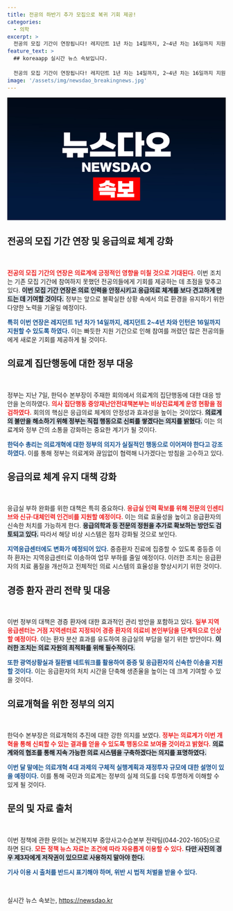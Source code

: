 ```yaml
---
title: 전공의 하반기 추가 모집으로 복귀 기회 제공!
categories:
  - 의학
excerpt: >
  전공의 모집 기간이 연장됩니다! 레지던트 1년 차는 14일까지, 2~4년 차는 16일까지 지원 가능. 응급실 인력 확보를 위한 정부 대책도 발표되며, 의료계의 신뢰 회복을 위한 구체적 실행계획이 이달 말 공개될 예정입니다.
feature_text: >
  ## koreaapp 실시간 뉴스 속보입니다.

  전공의 모집 기간이 연장됩니다! 레지던트 1년 차는 14일까지, 2~4년 차는 16일까지 지원 가능. 응급실 인력 확보를 위한 정부 대책도 발표되며, 의료계의 신뢰 회복을 위한 구체적 실행계획이 이달 말 공개될 예정입니다.
image: '/assets/img/newsdao_breakingnews.jpg'
---
```


<p><img src="/assets/img/newsdao_breakingnews.jpg" alt="koreaapp 속보" /></p>

<h2 data-ke-size="size26">전공의 모집 기간 연장 및 응급의료 체계 강화</h2>

<p data-ke-size="size16">&nbsp;</p>

<p><b><span style="color: #ee2323;">전공의 모집 기간의 연장은 의료계에 긍정적인 영향을 미칠 것으로 기대된다.</span></b> 이번 조치는 기존 모집 기간에 참여하지 못했던 전공의들에게 기회를 제공하는 데 초점을 맞추고 있다. <b><span style="background-color: #21538527;">이번 모집 기간 연장은 의료 인력을 안정시키고 응급의료 체계를 보다 견고하게 만드는 데 기여할 것이다.</span></b> 정부는 앞으로 불확실한 상황 속에서 의료 환경을 유지하기 위한 다양한 노력을 기울일 예정이다. </p>

<p><b><span style="color: #1a5490;">특히 이번 연장은 레지던트 1년 차가 14일까지, 레지던트 2~4년 차와 인턴은 16일까지 지원할 수 있도록 하였다.</span></b> 이는 빠듯한 지원 기간으로 인해 참여를 꺼렸던 많은 전공의들에게 새로운 기회를 제공하게 될 것이다. </p>

<h2 data-ke-size="size26">의료계 집단행동에 대한 정부 대응</h2>

<p data-ke-size="size16">&nbsp;</p>

<p>정부는 지난 7일, 한덕수 본부장이 주재한 회의에서 의료계의 집단행동에 대한 대응 방안을 논의하였다. <b><span style="color: #ee2323;">의사 집단행동 중앙재난안전대책본부는 비상진료체계 운영 현황을 점검하였다.</span></b> 회의의 핵심은 응급의료 체계의 안정성과 효과성을 높이는 것이었다. <b><span style="background-color: #21538527;">의료계의 불만을 해소하기 위해 정부는 직접 행동으로 신뢰를 쌓겠다는 의지를 밝혔다.</span></b> 이는 의료계와 정부 간의 소통을 강화하는 중요한 계기가 될 것이다.</p>

<p><b><span style="color: #1a5490;">한덕수 총리는 의료개혁에 대한 정부의 의지가 실질적인 행동으로 이어져야 한다고 강조하였다.</span></b> 이를 통해 정부는 의료계와 끊임없이 협력해 나가겠다는 방침을 고수하고 있다.</p>

<h2 data-ke-size="size26">응급의료 체계 유지 대책 강화</h2>

<p data-ke-size="size16">&nbsp;</p>

<p>응급실 부하 완화를 위한 대책은 특히 중요하다. <b><span style="color: #ee2323;">응급실 인력 확보를 위해 전문의 인센티브와 신규·대체인력 인건비를 지원할 예정이다.</span></b> 이는 의료 효율성을 높이고 응급환자의 신속한 처치를 가능하게 한다. <b><span style="background-color: #21538527;">응급의학과 등 전문의 정원을 추가로 확보하는 방안도 검토되고 있다.</span></b> 따라서 해당 비상 시스템은 점차 강화될 것으로 보인다.</p>

<p><b><span style="color: #1a5490;">지역응급센터에도 변화가 예정되어 있다.</span></b> 중증환자 진료에 집중할 수 있도록 중등증 이하 환자는 지역응급센터로 이송하여 업무 부하를 줄일 예정이다. 이러한 조치는 응급환자의 치료 품질을 개선하고 전체적인 의료 시스템의 효율성을 향상시키기 위한 것이다. </p>

<h2 data-ke-size="size26">경증 환자 관리 전략 및 대응</h2>

<p data-ke-size="size16">&nbsp;</p>

<p>이번 정부의 대책은 경증 환자에 대한 효과적인 관리 방안을 포함하고 있다. <b><span style="color: #ee2323;">일부 지역 응급센터는 거점 지역센터로 지정되어 경증 환자의 의료비 본인부담을 단계적으로 인상할 예정이다.</span></b> 이는 환자 분산 효과를 유도하여 응급실의 부담을 덜기 위한 방안이다. <b><span style="background-color: #21538527;">이러한 조치는 의료 자원의 최적화를 위해 필수적이다.</span></b> </p>

<p><b><span style="color: #1a5490;">또한 광역상황실과 질환별 네트워크를 활용하여 중증 및 응급환자의 신속한 이송을 지원할 것이다.</span></b> 이는 응급환자의 처치 시간을 단축해 생존율을 높이는 데 크게 기여할 수 있을 것이다.</p>

<h2 data-ke-size="size26">의료개혁을 위한 정부의 의지</h2>

<p data-ke-size="size16">&nbsp;</p>

<p>한덕수 본부장은 의료개혁의 추진에 대한 강한 의지를 보였다. <b><span style="color: #ee2323;">정부는 의료계가 이번 개혁을 통해 신뢰할 수 있는 결과를 얻을 수 있도록 행동으로 보여줄 것이라고 밝혔다.</span></b> <b><span style="background-color: #21538527;">의료계와의 협조를 통해 지속 가능한 의료 시스템을 구축하겠다는 의지를 표명하였다.</span></b> </p>

<p><b><span style="color: #1a5490;">이번 달 말에는 의료개혁 4대 과제의 구체적 실행계획과 재정투자 규모에 대한 설명이 있을 예정이다.</span></b> 이를 통해 국민과 의료계는 정부의 실제 의도를 더욱 투명하게 이해할 수 있게 될 것이다. </p>

<h2 data-ke-size="size26">문의 및 자료 출처</h2>

<p data-ke-size="size16">&nbsp;</p>

<p>이번 정책에 관한 문의는 보건복지부 중앙사고수습본부 전략팀(044-202-1605)으로 하면 된다. <b><span style="color: #ee2323;">모든 정책 뉴스 자료는 조건에 따라 자유롭게 이용할 수 있다.</span></b> <b><span style="background-color: #21538527;">다만 사진의 경우 제3자에게 저작권이 있으므로 사용하지 말아야 한다.</span></b> </p>

<p><b><span style="color: #1a5490;">기사 이용 시 출처를 반드시 표기해야 하며, 위반 시 법적 처벌을 받을 수 있다.</span></b> <p data-ke-size="size16">&nbsp;</p></p>
실시간 뉴스 속보는, <a href="https://newsdao.kr" rel="dofollow">https://newsdao.kr</a>


